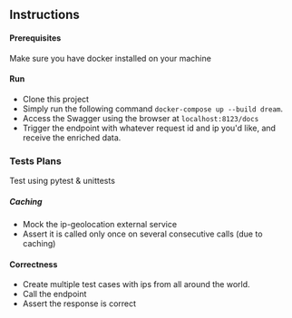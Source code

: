 ## Instructions
#### Prerequisites  
Make sure you have docker installed on your machine

#### Run
- Clone this project
- Simply run the following command `docker-compose up --build dream`.
- Access the Swagger using the browser at `localhost:8123/docs`
- Trigger the endpoint with whatever request id and ip you'd like, and receive the enriched data.


### Tests Plans
Test using pytest & unittests

##### Caching
- Mock the ip-geolocation external service 
- Assert it is called only once on several consecutive calls (due to caching)

#### Correctness
- Create multiple test cases with ips from all around the world.
- Call the endpoint
- Assert the response is correct
